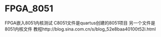 # FPGA_8051
FPGA嵌入8051内核测试
C8051文件是quartus创建的8051项目
另一个文件是8051内核文件
教程http://blog.sina.com.cn/s/blog_52e8baa40100t52i.html
